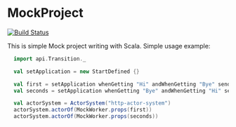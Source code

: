 # MockProject

[![Build Status](https://travis-ci.com/meni432/MockProject.svg?branch=master)](https://travis-ci.com/meni432/MockProject)

This is simple Mock project writing with Scala.
Simple usage example:


```scala
  import api.Transition._

  val setApplication = new StartDefined {}

  val first = setApplication whenGetting "Hi" andWhenGetting "Bye" send "Thank you" withDelay (100 millis)
  val seconds = setApplication whenGetting "Bye" andWhenGetting "Hi" send "Don't go"

  val actorSystem = ActorSystem("http-actor-system")
  actorSystem.actorOf(MockWorker.props(first))
  actorSystem.actorOf(MockWorker.props(seconds))
```
